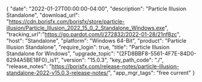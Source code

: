 {
  "date": "2022-01-27T00:00:00-04:00",
  "description": "Particle Illusion Standalone",
  "download_url": "https://cdn.borisfx.com/borisfx/store/particle-illusion/Particle_Illusion_2022_15_0_2_Standalone_Windows.exe",
  "tracking_url":"https://go.pardot.com/l/272832/2022-01-28/21nf8zc",
  "host": "Standalone",
  "platform": "Windows 64-Bit",
  "product": "Particle Illusion Standalone",
  "require_login": true,
  "title": "Particle Illusion Standalone for Windows",
  "upgrade_topic": "{2FD8BBF8-5561-4F7E-84D0-6294A5BE18F0}_is1",
  "version": "15.0.3",
  "key_path_code": "./",
  "release_notes": "https://borisfx.com/release-notes/particle-illusion-standalone-2022-v15.0.3-release-notes/",
  "app_mgr_tags": "free current"
}
